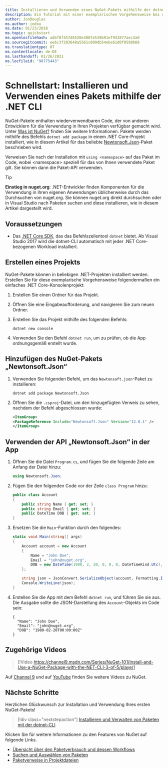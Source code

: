 ```yaml
---
title: Installieren und Verwenden eines NuGet-Pakets mithilfe der dotnet-CLI
description: Ein Tutorial mit einer exemplarischen Vorgehensweise bei der Installation und Verwendung eines NuGet-Pakets in einem .NET Core-Projekt.
author: JonDouglas
ms.author: jodou
ms.date: 01/23/2018
ms.topic: quickstart
ms.openlocfilehash: adbf8f457d8520e3087e539b91ef932877aec3a0
ms.sourcegitcommit: ee6c3f203648a5561c809db54ebeb1d0f0598b68
ms.translationtype: HT
ms.contentlocale: de-DE
ms.lasthandoff: 01/26/2021
ms.locfileid: "98775443"
---
```

# <a name="quickstart-install-and-use-a-package-using-the-dotnet-cli"></a>Schnellstart: Installieren und Verwenden eines Pakets mithilfe der .NET CLI

NuGet-Pakete enthalten wiederverwendbaren Code, der von anderen Entwicklern für die Verwendung in Ihren Projekten verfügbar gemacht wird. Unter [Was ist NuGet?](../What-is-NuGet.md) finden Sie weitere Informationen. Pakete werden mithilfe des Befehls `dotnet add package` in einem .NET Core-Projekt installiert, wie in diesem Artikel für das beliebte [Newtonsoft.Json](https://www.nuget.org/packages/Newtonsoft.Json/)-Paket beschrieben wird.

Verweisen Sie nach der Installation mit `using <namespace>` auf das Paket im Code, wobei \<namespace\> speziell für das von Ihnen verwendete Paket gilt. Sie können dann die Paket-API verwenden.

> [!Tip]
> **Einstieg in nuget.org**: .NET-Entwickler finden Komponenten für die Verwendung in ihren eigenen Anwendungen üblicherweise durch das Durchsuchen von nuget.org. Sie können nuget.org direkt durchsuchen oder in Visual Studio nach Paketen suchen und diese installieren, wie in diesem Artikel dargestellt wird.

## <a name="prerequisites"></a>Voraussetzungen

- Das [.NET Core SDK](https://www.microsoft.com/net/download/), das das Befehlszeilentool `dotnet` bietet. Ab Visual Studio 2017 wird die dotnet-CLI automatisch mit jeder .NET Core-bezogenen Workload installiert.

## <a name="create-a-project"></a>Erstellen eines Projekts

NuGet-Pakete können in beliebigen .NET-Projekten installiert werden. Erstellen Sie für diese exemplarische Vorgehensweise folgendermaßen ein einfaches .NET Core-Konsolenprojekt:

1. Erstellen Sie einen Ordner für das Projekt.

1. Öffnen Sie eine Eingabeaufforderung, und navigieren Sie zum neuen Ordner.

1. Erstellen Sie das Projekt mithilfe des folgenden Befehls:

    ```dotnetcli
    dotnet new console
    ```

1. Verwenden Sie den Befehl `dotnet run`, um zu prüfen, ob die App ordnungsgemäß erstellt wurde.

## <a name="add-the-newtonsoftjson-nuget-package"></a>Hinzufügen des NuGet-Pakets „Newtonsoft.Json“

1. Verwenden Sie folgenden Befehl, um das `Newtonsoft.json`-Paket zu installieren:

    ```dotnetcli
    dotnet add package Newtonsoft.Json
    ```

2. Öffnen Sie die `.csproj`-Datei, um den hinzugefügten Verweis zu sehen, nachdem der Befehl abgeschlossen wurde:

    ```xml
   <ItemGroup>
    <PackageReference Include="Newtonsoft.Json" Version="12.0.1" />
   </ItemGroup>
    ```

## <a name="use-the-newtonsoftjson-api-in-the-app"></a>Verwenden der API „Newtonsoft.Json“ in der App

1. Öffnen Sie die Datei `Program.cs`, und fügen Sie die folgende Zeile am Anfang der Datei hinzu:

    ```cs
    using Newtonsoft.Json;
    ```

1. Fügen Sie den folgenden Code vor der Zeile `class Program` hinzu:

    ```cs
    public class Account
    {
        public string Name { get; set; }
        public string Email { get; set; }
        public DateTime DOB { get; set; }
    }
    ```

1. Ersetzen Sie die `Main`-Funktion durch den folgendes:

    ```cs
    static void Main(string[] args)
    {
        Account account = new Account
        {
            Name = "John Doe",
            Email = "john@nuget.org",
            DOB = new DateTime(1980, 2, 20, 0, 0, 0, DateTimeKind.Utc),
        };

        string json = JsonConvert.SerializeObject(account, Formatting.Indented);
        Console.WriteLine(json);
    }
    ```

1. Erstellen Sie die App mit dem Befehl `dotnet run`, und führen Sie sie aus. Die Ausgabe sollte die JSON-Darstellung des `Account`-Objekts im Code sein:

    ```output
    {
      "Name": "John Doe",
      "Email": "john@nuget.org",
      "DOB": "1980-02-20T00:00:00Z"
    }
    ```
## <a name="related-video"></a>Zugehörige Videos

> [!Video https://channel9.msdn.com/Series/NuGet-101/Install-and-Use-a-NuGet-Package-with-the-NET-CLI-3-of-5/player]

Auf [Channel 9](https://channel9.msdn.com/Series/NuGet-101) und auf [YouTube](https://www.youtube.com/playlist?list=PLdo4fOcmZ0oVLvfkFk8O9h6v2Dcdh2bh_) finden Sie weitere Videos zu NuGet.

## <a name="next-steps"></a>Nächste Schritte

Herzlichen Glückwunsch zur Installation und Verwendung Ihres ersten NuGet-Pakets!

> [!div class="nextstepaction"]
> [Installieren und Verwalten von Paketen mit der dotnet-CLI](../consume-packages/install-use-packages-dotnet-cli.md)

Klicken Sie für weitere Informationen zu den Features von NuGet auf folgende Links.

- [Übersicht über den Paketverbrauch und dessen Workflows](../consume-packages/overview-and-workflow.md)
- [Suchen und Auswählen von Paketen](../consume-packages/finding-and-choosing-packages.md)
- [Paketverweise in Projektdateien](../consume-packages/package-references-in-project-files.md)
